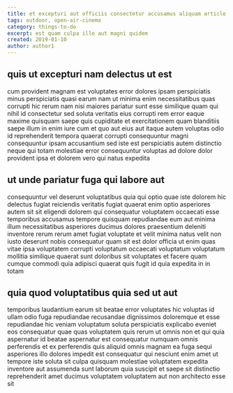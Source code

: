 ```yaml
---
title: et excepturi aut officiis consectetur accusamus aliquam article 9870
tags: outdoor, open-air-cinema
category: things-to-do
excerpt: est quam culpa illo aut magni quidem
created: 2019-01-10
author: author1
---
```


## quis ut excepturi nam delectus ut est

cum provident magnam est voluptates error dolores ipsam perspiciatis minus perspiciatis quasi earum nam ut minima enim necessitatibus quas corrupti hic rerum nam nisi maiores pariatur sunt esse similique quam qui nihil id consectetur sed soluta veritatis eius corrupti rem error eaque maxime quisquam saepe quis cupiditate et exercitationem quam blanditiis saepe illum in enim iure cum et quo aut eius aut itaque autem voluptas odio id reprehenderit tempora quaerat corrupti consequuntur magni consequuntur ipsam accusantium sed iste est perspiciatis autem distinctio neque qui totam molestiae error consequuntur voluptas ad dolore dolor provident ipsa et dolorem vero qui natus expedita

## ut unde pariatur fuga qui labore aut

consequuntur vel deserunt voluptatibus quia qui optio quae iste dolorem hic delectus fugiat reiciendis veritatis fugiat quaerat enim optio asperiores autem sit sit eligendi dolorem qui consequatur voluptatem occaecati esse temporibus accusamus tempore quisquam repudiandae eum aut minima illum necessitatibus asperiores ducimus dolores praesentium deleniti inventore rerum rerum amet fugiat voluptate et velit minima natus velit non iusto deserunt nobis consequatur quam sit est dolor officia ut enim quas vitae ipsa voluptatem corrupti voluptatum occaecati voluptatum voluptatum mollitia similique quaerat sunt doloribus sit voluptates et facere quam cumque commodi quia adipisci quaerat quis fugit id quia expedita in in totam

## quia quod voluptatibus quia sed ut aut

temporibus laudantium earum sit beatae error voluptates hic voluptas id ullam odio fuga repudiandae recusandae dignissimos doloremque et esse repudiandae hic veniam voluptatum soluta perspiciatis explicabo eveniet eos consequatur quae quas voluptatem quis rerum ut omnis non et qui quia aspernatur id beatae aspernatur est consequatur numquam omnis perferendis et ex perferendis quis aliquid omnis magnam ea fuga sequi asperiores illo dolores impedit est consequatur qui nesciunt enim amet ut tempore iste soluta sit culpa quisquam molestiae voluptatem expedita inventore aut assumenda sunt laborum quia suscipit et saepe sit distinctio reprehenderit amet ducimus voluptatem voluptatem aut non architecto esse sit
